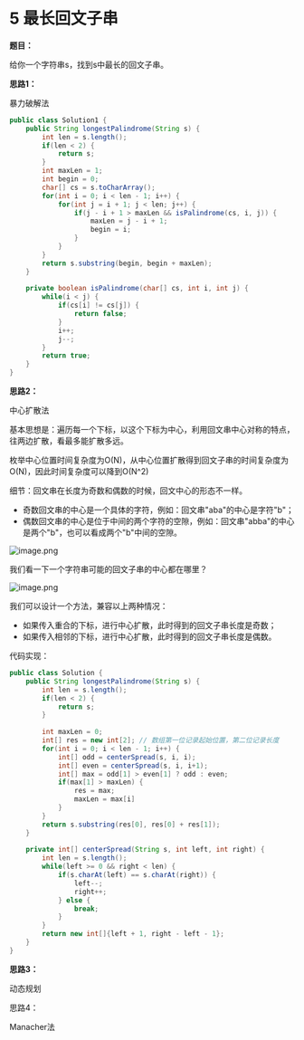 # 5 最长回文子串

**题目：**

给你一个字符串s，找到s中最长的回文子串。



**思路1：**

暴力破解法

```java
public class Solution1 {
    public String longestPalindrome(String s) {
        int len = s.length();
        if(len < 2) {
            return s;
        }
        int maxLen = 1;
        int begin = 0;
        char[] cs = s.toCharArray();
        for(int i = 0; i < len - 1; i++) {
            for(int j = i + 1; j < len; j++) {
                if(j - i + 1 > maxLen && isPalindrome(cs, i, j)) {
                    maxLen = j - i + 1;
                    begin = i;
                }
            }
        }
        return s.substring(begin, begin + maxLen);
    }
    
    private boolean isPalindrome(char[] cs, int i, int j) {
        while(i < j) {
            if(cs[i] != cs[j]) {
                return false;
            }
            i++;
            j--;
        }
        return true;
    }
} 
```

**思路2：**

中心扩散法

基本思想是：遍历每一个下标，以这个下标为中心，利用回文串中心对称的特点，往两边扩散，看最多能扩散多远。

枚举中心位置时间复杂度为O(N)，从中心位置扩散得到回文子串的时间复杂度为O(N)，因此时间复杂度可以降到O(N^2)

细节：回文串在长度为奇数和偶数的时候，回文中心的形态不一样。

- 奇数回文串的中心是一个具体的字符，例如：回文串"aba"的中心是字符"b"；
- 偶数回文串的中心是位于中间的两个字符的空隙，例如：回文串"abba"的中心是两个"b"，也可以看成两个"b"中间的空隙。

![image.png](https://pic.leetcode-cn.com/1617703338-JVaHRZ-image.png)

我们看一下一个字符串可能的回文子串的中心都在哪里？

![image.png](https://pic.leetcode-cn.com/1617703406-EtKaXI-image.png)

我们可以设计一个方法，兼容以上两种情况：

- 如果传入重合的下标，进行中心扩散，此时得到的回文子串长度是奇数；
- 如果传入相邻的下标，进行中心扩散，此时得到的回文子串长度是偶数。

代码实现：

```java
public class Solution {
    public String longestPalindrome(String s) {
        int len = s.length();
        if(len < 2) {
            return s;
        }
        
        int maxLen = 0;
        int[] res = new int[2]; // 数组第一位记录起始位置，第二位记录长度
        for(int i = 0; i < len - 1; i++) {
            int[] odd = centerSpread(s, i, i);
            int[] even = centerSpread(s, i, i+1);
            int[] max = odd[1] > even[1] ? odd : even;
            if(max[1] > maxLen) {
                res = max;
                maxLen = max[i]
            }
        }
        return s.substring(res[0], res[0] + res[1]);
    }
    
    private int[] centerSpread(String s, int left, int right) {
        int len = s.length();
        while(left >= 0 && right < len) {
            if(s.charAt(left) == s.charAt(right)) {
                left--;
                right++;
            } else {
                break;
            }
        }
        return new int[]{left + 1, right - left - 1};
    }
}
```



**思路3：**

动态规划



思路4：

Manacher法























